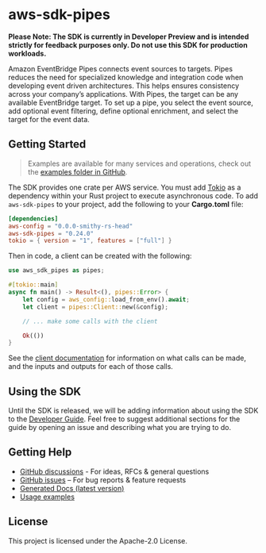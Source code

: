 # aws-sdk-pipes

**Please Note: The SDK is currently in Developer Preview and is intended strictly for
feedback purposes only. Do not use this SDK for production workloads.**

Amazon EventBridge Pipes connects event sources to targets. Pipes reduces the need for specialized knowledge and integration code when developing event driven architectures. This helps ensures consistency across your company’s applications. With Pipes, the target can be any available EventBridge target. To set up a pipe, you select the event source, add optional event filtering, define optional enrichment, and select the target for the event data.

## Getting Started

> Examples are available for many services and operations, check out the
> [examples folder in GitHub](https://github.com/awslabs/aws-sdk-rust/tree/main/examples).

The SDK provides one crate per AWS service. You must add [Tokio](https://crates.io/crates/tokio)
as a dependency within your Rust project to execute asynchronous code. To add `aws-sdk-pipes` to
your project, add the following to your **Cargo.toml** file:

```toml
[dependencies]
aws-config = "0.0.0-smithy-rs-head"
aws-sdk-pipes = "0.24.0"
tokio = { version = "1", features = ["full"] }
```

Then in code, a client can be created with the following:

```rust
use aws_sdk_pipes as pipes;

#[tokio::main]
async fn main() -> Result<(), pipes::Error> {
    let config = aws_config::load_from_env().await;
    let client = pipes::Client::new(&config);

    // ... make some calls with the client

    Ok(())
}
```

See the [client documentation](https://docs.rs/aws-sdk-pipes/latest/aws_sdk_pipes/client/struct.Client.html)
for information on what calls can be made, and the inputs and outputs for each of those calls.

## Using the SDK

Until the SDK is released, we will be adding information about using the SDK to the
[Developer Guide](https://docs.aws.amazon.com/sdk-for-rust/latest/dg/welcome.html). Feel free to suggest
additional sections for the guide by opening an issue and describing what you are trying to do.

## Getting Help

* [GitHub discussions](https://github.com/awslabs/aws-sdk-rust/discussions) - For ideas, RFCs & general questions
* [GitHub issues](https://github.com/awslabs/aws-sdk-rust/issues/new/choose) – For bug reports & feature requests
* [Generated Docs (latest version)](https://awslabs.github.io/aws-sdk-rust/)
* [Usage examples](https://github.com/awslabs/aws-sdk-rust/tree/main/examples)

## License

This project is licensed under the Apache-2.0 License.


